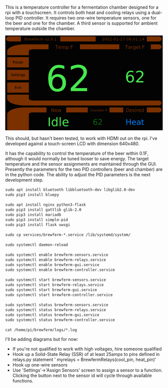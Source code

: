 This is a temperature controller for a fermentation chamber designed for a rpi with a touchscreen. It controls both heat and cooling relays using a dual-loop PID controller. It requires two one-wire temperature sensors, one for the beer and one for the chamber. A third sensor is supported for ambient temperature outside the chamber.

![Main Screen](screenshots/MainScreen.png)

This should, but hasn't been tested, to work with HDMI out on the rpi. I've developed against a touch-screen LCD with dimension 640x480.

It has the capability to control the temperature of the beer within 0.1F, although it would normally be tuned looser to save energy. The target temperature and the sensor assignments are maintained through the GUI. Presently the parameters for the two PID controllers (beer and chamber) are in the python code. The ability to adjust the PID parameters is the next development step.

```
sudo apt install bluetooth libbluetooth-dev libglib2.0-dev
sudo pip3 install bluepy

sudo apt install nginx python3-flask
sudo pip3 install gattlib glib-2.0
sudo pip3 install mariadb
sudo pip3 install simple-pid
sudo pip3 install flask uwsgi

sudo cp services/brewferm-*.service /lib/systemd/system/

sudo systemctl daemon-reload

sudo systemctl enable brewferm-sensors.service
sudo systemctl enable brewferm-relays.service
sudo systemctl enable brewferm-gui.service
sudo systemctl enable brewferm-controller.service

sudo systemctl start brewferm-sensors.service
sudo systemctl start brewferm-relays.service
sudo systemctl start brewferm-gui.service
sudo systemctl start brewferm-controller.service

sudo systemctl status brewferm-sensors.service
sudo systemctl status brewferm-relays.service
sudo systemctl status brewferm-gui.service
sudo systemctl status brewferm-controller.service

cat /home/pi/brewferm/logs/*.log
```

I'll be adding diagrams but for now:
  * If you're not qualified to work with high voltages, hire someone qualified
  * Hook up a Solid-State Relay (SSR) of at least 25amps to pins defined in relays.py statement ' myrelays = BrewfermRelays(cool_pin, heat_pin)'
  * Hook up one-wire sensors
  * Use 'Settings'->'Assign Sensors' screen to assign a sensor to a function. Clicking the button next to the sensor id will cycle through available functions. 
